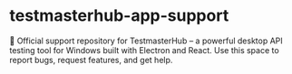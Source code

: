 # testmasterhub-app-support
💬 Official support repository for TestmasterHub – a powerful desktop API testing tool for Windows built with Electron and React. Use this space to report bugs, request features, and get help.
